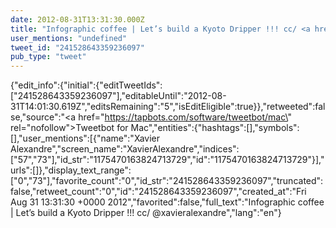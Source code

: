 ```yaml
---
date: 2012-08-31T13:31:30.000Z
title: "Infographic coffee | Let’s build a Kyoto Dripper !!! cc/ <a href='http://twitter.com/xavieralexandre'>@xavieralexandre</a>″"
user_mentions: "undefined"
tweet_id: "241528643359236097"
pub_type: "tweet"
---
```

{"edit_info":{"initial":{"editTweetIds":["241528643359236097"],"editableUntil":"2012-08-31T14:01:30.619Z","editsRemaining":"5","isEditEligible":true}},"retweeted":false,"source":"<a href=\"https://tapbots.com/software/tweetbot/mac\" rel=\"nofollow\">Tweetbot for Mac</a>","entities":{"hashtags":[],"symbols":[],"user_mentions":[{"name":"Xavier Alexandre","screen_name":"XavierAlexandre","indices":["57","73"],"id_str":"1175470163824713729","id":"1175470163824713729"}],"urls":[]},"display_text_range":["0","73"],"favorite_count":"0","id_str":"241528643359236097","truncated":false,"retweet_count":"0","id":"241528643359236097","created_at":"Fri Aug 31 13:31:30 +0000 2012","favorited":false,"full_text":"Infographic coffee | Let’s build a Kyoto Dripper !!! cc/ @xavieralexandre","lang":"en"}
